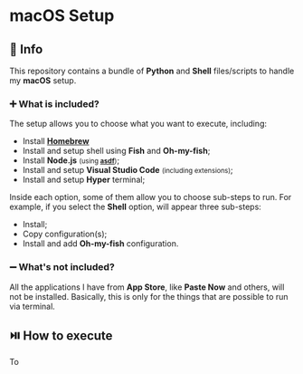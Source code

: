 # **macOS** Setup

## 📄 Info

This repository contains a bundle of **Python** and **Shell** files/scripts to handle my **macOS** setup.

### ➕ What is included?

The setup allows you to choose what you want to execute, including:

- Install [**Homebrew**](https://brew.sh/)
- Install and setup shell using **Fish** and **Oh-my-fish**;
- Install **Node.js** <small>(using [**asdf**](https://asdf-vm.com/))</small>;
- Install and setup **Visual Studio Code** <small>(including extensions)</small>;
- Install and setup **Hyper** terminal;

Inside each option, some of them allow you to choose sub-steps to run.
For example, if you select the **Shell** option, will appear three sub-steps:

- Install;
- Copy configuration(s);
- Install and add **Oh-my-fish** configuration.

### ➖ What's not included?

All the applications I have from **App Store**, like **Paste Now** and others, will not be installed. Basically, this is
only for the things that are possible to run via terminal.

## ⏯️ How to execute

To 